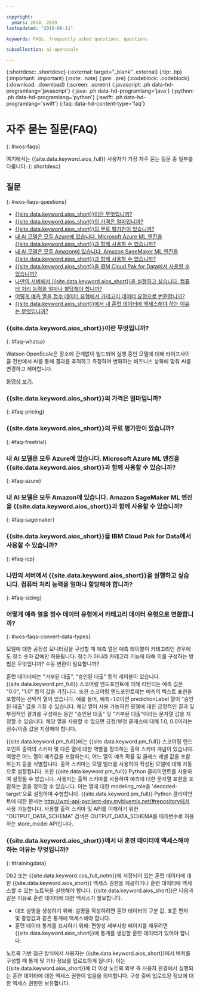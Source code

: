 ```yaml
---

copyright:
  years: 2018, 2019
lastupdated: "2019-06-11"

keywords: FAQs, frequently asked questions, questions

subcollection: ai-openscale

---
```


{:shortdesc: .shortdesc}
{:external: target="_blank" .external}
{:tip: .tip}
{:important: .important}
{:note: .note}
{:pre: .pre}
{:codeblock: .codeblock}
{:download: .download}
{:screen: .screen}
{:javascript: .ph data-hd-programlang='javascript'}
{:java: .ph data-hd-programlang='java'}
{:python: .ph data-hd-programlang='python'}
{:swift: .ph data-hd-programlang='swift'}
{:faq: data-hd-content-type='faq'}

# 자주 묻는 질문(FAQ)
{: #wos-faqs}

여기에서는 {{site.data.keyword.aios_full}} 사용자가 가장 자주 묻는 질문 중 일부를 다룹니다.
{: shortdesc}

## 질문
{: #wos-faqs-questions}

- [{{site.data.keyword.aios_short}}이란 무엇입니까?](#faq-whatsa)
- [{{site.data.keyword.aios_short}}의 가격은 얼마입니까?](#faq-pricing)
- [{{site.data.keyword.aios_short}}의 무료 평가판이 있습니까?](#faq-freetrial)
- [내 AI 모델은 모두 Azure에 있습니다. Microsoft Azure ML 엔진을 {{site.data.keyword.aios_short}}과 함께 사용할 수 있습니까?](#faq-azure)
- [내 AI 모델은 모두 Amazon에 있습니다. Amazon SageMaker ML 엔진을 {{site.data.keyword.aios_short}}과 함께 사용할 수 있습니까?](#faq-sagemaker)
- [{{site.data.keyword.aios_short}}을 IBM Cloud Pak for Data에서 사용할 수 있습니까?](#faq-icp)
- [나만의 서버에서 {{site.data.keyword.aios_short}}을 실행하고 싶습니다. 컴퓨터 처리 능력을 얼마나 할당해야 합니까?](#faq-sizing)
- [어떻게 예측 열을 정수 데이터 유형에서 카테고리 데이터 유형으로 변환합니까?](#wos-faqs-convert-data-types)
- [{{site.data.keyword.aios_short}}에서 내 훈련 데이터에 액세스해야 하는 이유는 무엇입니까?](#trainingdata)

### {{site.data.keyword.aios_short}}이란 무엇입니까? 
{: #faq-whatsa}

Watson OpenScale은 장소에 관계없이 빌드되어 실행 중인 모델에 대해 라이프사이클 전반에서 AI를 통해 결과를 추적하고 측정하며 변화하는 비즈니스 상화에 맞춰 AI를 변경하고 제어합니다. 

[동영상 보기](). 


### {{site.data.keyword.aios_short}}의 가격은 얼마입니까? 
{: #faq-pricing}




### {{site.data.keyword.aios_short}}의 무료 평가판이 있습니까? 
{: #faq-freetrial}



### 내 AI 모델은 모두 Azure에 있습니다. Microsoft Azure ML 엔진을 {{site.data.keyword.aios_short}}과 함께 사용할 수 있습니까? 
{: #faq-azure}



### 내 AI 모델은 모두 Amazon에 있습니다. Amazon SageMaker ML 엔진을 {{site.data.keyword.aios_short}}과 함께 사용할 수 있습니까? 
{: #faq-sagemaker}



### {{site.data.keyword.aios_short}}을 IBM Cloud Pak for Data에서 사용할 수 있습니까? 
{: #faq-icp}



### 나만의 서버에서 {{site.data.keyword.aios_short}}을 실행하고 싶습니다. 컴퓨터 처리 능력을 얼마나 할당해야 합니까? 
{: #faq-sizing}





### 어떻게 예측 열을 정수 데이터 유형에서 카테고리 데이터 유형으로 변환합니까?
{: #wos-faqs-convert-data-types}

모델에 대한 공정성 모니터링을 구성할 때 예측 열은 예측 레이블이 카테고리인 경우에도 정수 숫자 값에만 허용됩니다. 정수가 아니라 카테고리 기능에 대해 이를 구성하는 방법은 무엇입니까? 수동 변환이 필요합니까? 

훈련 데이터에는 "거부된 대출", "승인된 대출" 등의 레이블이 있습니다. {{site.data.keyword.pm_full}} 스코어링 엔드포인트에 의해 리턴되는 예측 값은 "0.0", "1.0" 등의 값을 가집니다. 또한 스코어링 엔드포인트에는 예측의 텍스트 표현을 포함하는 선택적 열이 있습니다. 예를 들어, 예측=1.0이면 predictionLabel 열이 "승인된 대출" 값을 가질 수 있습니다. 해당 열이 사용 가능하면 모델에 대한 긍정적인 결과 및 부정적인 결과를 구성하는 동안 "승인된 대출" 및 "거부된 대출"이라는 문자열 값을 지정할 수 있습니다. 해당 열을 사용할 수 없으면 긍정/부정 클래스에 대해 1.0, 0.0이라는 정수/이중 값을 지정해야 합니다.

{{site.data.keyword.pm_full}}에는 {{site.data.keyword.pm_full}} 스코어링 엔드포인트 출력의 스키마 및 다른 열에 대한 역할을 정의하는 출력 스키마 개념이 있습니다. 역할은 어느 열이 예측값을 포함하는지, 어느 열이 예측 확률 및 클래스 레벨 값을 포함하는지 등을 식별합니다. 출력 스키마는 모델 빌더를 사용하여 작성된 모델에 대해 자동으로 설정됩니다. 또한 {{site.data.keyword.pm_full}} Python 클라이언트를 사용하여 설정될 수 있습니다. 사용자는 출력 스키마를 사용하여 예측에 대한 문자열 표현을 포함하는 열을 정의할 수 있습니다. 이는 열에 대한 modeling_role을 'decoded-target'으로 설정하여 수행합니다. {{site.data.keyword.pm_full}} Python 클라이언트에 대한 문서는 http://wml-api-pyclient-dev.mybluemix.net/#repository에서 사용 가능합니다. 사용할 출력 스키마 및 API를 이해하기 위한 "OUTPUT_DATA_SCHEMA" 검색은 OUTPUT_DATA_SCHEMA를 매개변수로 허용하는 store_model API입니다.

### {{site.data.keyword.aios_short}}에서 내 훈련 데이터에 액세스해야 하는 이유는 무엇입니까?
{: #trainingdata}

Db2 또는 {{site.data.keyword.cos_full_notm}}에 저장되어 있는 훈련 데이터에 대한 {{site.data.keyword.aios_short}} 액세스 권한을 제공하거나 훈련 데이터에 액세스할 수 있는 노트북을 실행해야 합니다. {{site.data.keyword.aios_short}}은 다음과 같은 이유로 훈련 데이터에 대한 액세스가 필요합니다.

- 대조 설명을 생성하기 위해: 설명을 작성하려면 훈련 데이터의 구분 값, 표준 편차 및 중앙값과 같은 통계에 액세스해야 합니다.
- 훈련 데이터 통계를 표시하기 위해: 편향성 세부사항 페이지를 채우려면 {{site.data.keyword.aios_short}}에 통계를 생성할 훈련 데이터가 있어야 합니다.

<!---
- To compute drift: Training data is required to build the drift detection model.
- To identify and suggest features to monitor for fairness: {{site.data.keyword.aios_short}} needs access to training data to suggest reference and monitored ranges.
--->

노트북 기반 접근 방식에서 사용자는 {{site.data.keyword.aios_short}}에서 배치를 구성할 때 통계 및 기타 정보를 업로드하게 됩니다. 이는 {{site.data.keyword.aios_short}}에 더 이상 노트북 외부 즉 사용자 환경에서 실행되는 훈련 데이터에 대한 액세스 권한이 없음을 의미합니다. 구성 중에 업로드된 정보에 대한 액세스 권한만 보유합니다.


